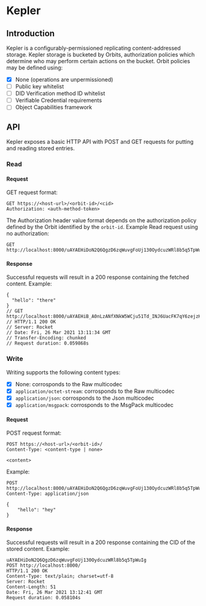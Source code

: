 # Kepler

## Introduction

Kepler is a configurably-permissioned replicating content-addressed storage. Kepler storage is bucketed by Orbits, authorization policies which determine who may perform certain actions on the bucket. Orbit policies may be defined using:
  * [X] None (operations are unpermissioned)
  * [ ] Public key whitelist
  * [ ] DID Verification method ID whitelist
  * [ ] Verifiable Credential requirements
  * [ ] Object Capabilities framework
  
## API

Kepler exposes a basic HTTP API with POST and GET requests for putting and reading stored entries.

### Read

#### Request
GET request format:

``` http
GET https://<host-url>/<orbit-id>/<cid>
Authorization: <auth-method-token>
```

The Authorization header value format depends on the authorization policy defined by the Orbit identified by the `orbit-id`.
Example Read request using no authorization:

``` http
GET http://localhost:8000/uAYAEHiDoN2Q6QgzD6zqWuvgFoUj130OydcuzWRl8b5q5TpWuIg/uAYAEHiB_A0nLzANfXNkW5WCju51Td_INJ6UacFK7qY6zejzKoA
```

#### Response

Successful requests will result in a 200 response containing the fetched content. Example:

``` http
{
  "hello": "there"
}
// GET http://localhost:8000/uAYAEHiB_A0nLzANfXNkW5WCju51Td_INJ6UacFK7qY6zejzKoA
// HTTP/1.1 200 OK
// Server: Rocket
// Date: Fri, 26 Mar 2021 13:11:34 GMT
// Transfer-Encoding: chunked
// Request duration: 0.059868s
```

### Write

Writing supports the following content types:
* [X] None: corrosponds to the Raw multicodec
* [X] `application/octet-stream`: corrosponds to the Raw multicodec
* [X] `application/json`: corrosponds to the Json multicodec
* [X] `application/msgpack`: corrosponds to the MsgPack multicodec

#### Request

POST request format:

``` http
POST https://<host-url>/<orbit-id>/
Content-Type: <content-type | none>

<content>
```

Example:
``` http
POST http://localhost:8000/uAYAEHiDoN2Q6QgzD6zqWuvgFoUj130OydcuzWRl8b5q5TpWuIg
Content-Type: application/json

{
    "hello": "hey"
}
```

#### Response

Successful requests will result in a 200 response containing the CID of the stored content. Example:

``` http
uAYAEHiDoN2Q6QgzD6zqWuvgFoUj130OydcuzWRl8b5q5TpWuIg
POST http://localhost:8000/
HTTP/1.1 200 OK
Content-Type: text/plain; charset=utf-8
Server: Rocket
Content-Length: 51
Date: Fri, 26 Mar 2021 13:12:41 GMT
Request duration: 0.058104s
```
